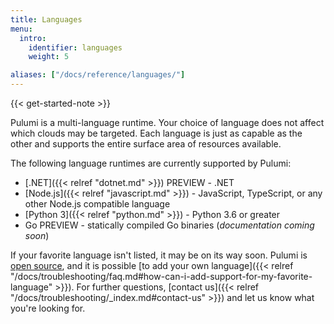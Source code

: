 ```yaml
---
title: Languages
menu:
  intro:
    identifier: languages
    weight: 5

aliases: ["/docs/reference/languages/"]
---
```


{{< get-started-note >}}

Pulumi is a multi-language runtime. Your choice of language does not affect which
clouds may be targeted. Each language is just as
capable as the other and supports the entire surface area of resources available.

The following language runtimes are currently supported by Pulumi:

* [.NET]({{< relref "dotnet.md" >}}) <span class="badge badge-preview">PREVIEW</span> - .NET
* [Node.js]({{< relref "javascript.md" >}}) - JavaScript, TypeScript, or any other Node.js compatible language
* [Python 3]({{< relref "python.md" >}}) - Python 3.6 or greater
* Go <span class="badge badge-preview">PREVIEW</span> - statically compiled Go binaries (*documentation coming soon*)


If your favorite language isn't listed, it may be on its way soon. Pulumi is [open
source](https://github.com/pulumi/pulumi), and it is possible [to add your own
language]({{< relref "/docs/troubleshooting/faq.md#how-can-i-add-support-for-my-favorite-language" >}}).  For
further questions, [contact us]({{< relref "/docs/troubleshooting/_index.md#contact-us" >}}) and let us
know what you're looking for.

